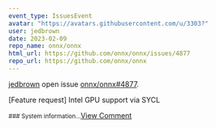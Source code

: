 ```yaml
---
event_type: IssuesEvent
avatar: "https://avatars.githubusercontent.com/u/3303?"
user: jedbrown
date: 2023-02-09
repo_name: onnx/onnx
html_url: https://github.com/onnx/onnx/issues/4877
repo_url: https://github.com/onnx/onnx
---
```


<a href='https://github.com/jedbrown' target='_blank'>jedbrown</a> open issue <a href='https://github.com/onnx/onnx/issues/4877' target='_blank'>onnx/onnx#4877</a>.

<p>[Feature request] Intel GPU support via SYCL</p><small>### System information...</small><a href='https://github.com/onnx/onnx/issues/4877' target='_blank'>View Comment</a>